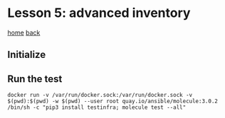 # Lesson 5: advanced inventory

[home](./README.md)
[back](./LESSON4.md)

## Initialize



## Run the test

```
docker run -v /var/run/docker.sock:/var/run/docker.sock -v $(pwd):$(pwd) -w $(pwd) --user root quay.io/ansible/molecule:3.0.2 /bin/sh -c "pip3 install testinfra; molecule test --all"

```